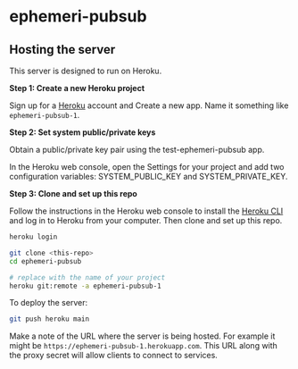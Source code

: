# ephemeri-pubsub

## Hosting the server

This server is designed to run on Heroku.

**Step 1: Create a new Heroku project**

Sign up for a [Heroku](https://heroku.com) account and Create a new app. Name it something like `ephemeri-pubsub-1`.

**Step 2: Set system public/private keys**

Obtain a public/private key pair using the test-ephemeri-pubsub app.

In the Heroku web console, open the Settings for your project and add two configuration variables: SYSTEM_PUBLIC_KEY and SYSTEM_PRIVATE_KEY.

**Step 3: Clone and set up this repo**

Follow the instructions in the Heroku web console to install the [Heroku CLI](https://devcenter.heroku.com/articles/heroku-cli) and log in to Heroku from your computer. Then clone and set up this repo.

```bash
heroku login

git clone <this-repo>
cd ephemeri-pubsub

# replace with the name of your project
heroku git:remote -a ephemeri-pubsub-1
```

To deploy the server:

```bash
git push heroku main
```

Make a note of the URL where the server is being hosted. For example it might be `https://ephemeri-pubsub-1.herokuapp.com`. This URL along with the proxy secret will allow clients to connect to services.